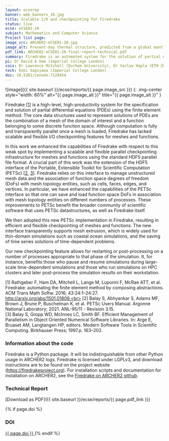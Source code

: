 ```yaml
---
layout: ecserep
banner: web_banners_10.jpg
title: Scalable I/O and checkpointing for Firedrake
status: live
ecse: eCSE01-20
subject: Mathematics and Computer Science
Project list page:
image_src: ARCHER2-eCSE01-20.jpg
image_alt: Present-day thermal structure, predicted from a global mantle convection simulation
pdf_link: ARCHER2-eCSE01-20-final-report-technical.pdf
summary: Firedrake is an automated system for the solution of partial differential equations using the finite element method (FEM). This project improved the input/output capability of Firedrake for the running and analysis of simulations such as geophysical fluid dynamics. Other applications of Firedrake include coastal ocean simulations, weather forecasting, and marine renewable energy supply. This project also extended the HDF5 interface of the Portable, Extensible Toolkit for Scientific Computation (PETSc).
pi: Dr David A Ham (Imperial College London)
cois: Dr Lawrence Mitchell (Durham University), Dr Vaclav Hapla (ETH Zürich), Dr Matthew G Knepley (University at Buffalo)
tech: Koki Sagiyama (Imperial College London)
doi: 10.5281/zenodo.7120454
---
```




![image]({{ site.baseurl }}/ecse/reports/{{ page.image_src }})
{: .img-center style="width: 60%" alt="{{ page.image_alt }}" title="{{ page.image_alt }}" }

Firedrake [[1](#1)] is a high-level, high-productivity system for the specification and solution of partial differential equations (PDEs) using the finite element method. The core data structures used to represent solutions of PDEs are the combination of a mesh of the domain of interest and a function belonging to some discrete function space. Although computation is fully and transparently parallel once a mesh is loaded, Firedrake has lacked scalable and flexible I/O checkpointing features for meshes and functions.

In this work we enhanced the capabilities of Firedrake with respect to this weak spot by implementing a scalable and flexible parallel checkpointing infrastructure for meshes and functions using the standard HDF5 parallel file format. A crucial part of this work was the extension of the HDF5 interface of the Portable, Extensible Toolkit for Scientific Computation (PETSc) [[2](#2), [3](#3)]. Firedrake relies on this interface to manage unstructured mesh data and the association of function space degrees of freedom (DoFs) with mesh topology entities, such as cells, faces, edges, and vertices. In particular, we have enhanced the capabilities of the PETSc interface so that one can save and load function space DoFs in association with mesh topology entities on different numbers of processes. These improvements to PETSc benefit the broader community of scientific software that uses PETSc datastructures, as well as Firedrake itself.

We then adopted this new PETSc implementation in Firedrake, resulting in efficient and flexible checkpointing of meshes and functions. The new interface transparently supports mesh extrusion, which is widely used for thin-domain simulations such as coastal ocean simulations, and the saving of time series solutions of time-dependent problems.

Our new checkpointing feature allows for restarting or post-processing on a number of processes appropriate to that phase of the simulation. It, for instance, benefits those who pause and resume simulations during large-scale time-dependent simulations and those who run simulations on HPC clusters and later post-process the simulation results on their workstation.

[<a name="1">1</a>] Rathgeber F, Ham DA, Mitchell L, Lange M, Luporini F, McRae ATT, et al. Firedrake: automating the finite element method by composing abstractions. ACM Trans Math Softw. 2016; 43:24:1–24:27. http://arxiv.org/abs/1501.01809.<br>
[<a name="2">2</a>] Balay S, Abhyankar S, Adams MF, Brown J, Brune P, Buschelman K, et al. PETSc Users Manual. Argonne National Laboratory; 2021. ANL-95/11 - Revision 3.15.<br>
[<a name="3">3</a>] Balay S, Gropp WD, McInnes LC, Smith BF. Efficient Management of Parallelism in Object Oriented Numerical Software Libraries. In: Arge E, Bruaset AM, Langtangen HP, editors. Modern Software Tools in Scientific Computing. Birkhauser Press; 1997.p. 163–202.

### Information about the code

Firedrake is a Python package. It will be indistinguishable from other Python usage in ARCHER2 logs. Firedrake is licensed under LGPLv3, and download instructions are to be found on the project website (https://firedrakeproject.org). For installation scripts and documentation for installation on ARCHER2, see the [Firedrake on ARCHER2 github](https://github.com/firedrakeproject/firedrake-archer2).


### Technical Report

[Download as PDF]({{ site.baseurl }}/ecse/reports/{{ page.pdf_link }})



{% if page.doi  %}
### DOI
  <a href="https://doi.org/{{ page.doi }}">
     {{ page.doi }}
  </a>
{% endif %}
